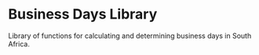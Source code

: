 # Business Days Library
Library of functions for calculating and determining business days in South Africa.
